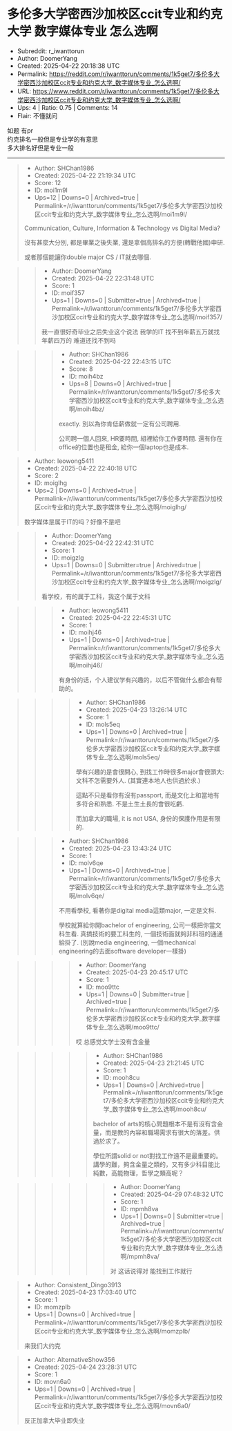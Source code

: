 # 多伦多大学密西沙加校区ccit专业和约克大学 数字媒体专业 怎么选啊

- Subreddit: r_iwanttorun
- Author: DoomerYang
- Created: 2025-04-22 20:18:38 UTC
- Permalink: https://reddit.com/r/iwanttorun/comments/1k5get7/多伦多大学密西沙加校区ccit专业和约克大学_数字媒体专业_怎么选啊/
- URL: https://www.reddit.com/r/iwanttorun/comments/1k5get7/多伦多大学密西沙加校区ccit专业和约克大学_数字媒体专业_怎么选啊/
- Ups: 4 | Ratio: 0.75 | Comments: 14
- Flair: 不懂就问


如题 有pr  
约克排名一般但是专业学的有意思  
多大排名好但是专业一般


---

> - Author: SHChan1986
> - Created: 2025-04-22 21:19:34 UTC
> - Score: 12
> - ID: moi1m9l
> - Ups=12 | Downs=0 | Archived=true | Permalink=/r/iwanttorun/comments/1k5get7/多伦多大学密西沙加校区ccit专业和约克大学_数字媒体专业_怎么选啊/moi1m9l/
>
> Communication, Culture, Information & Technology vs Digital Media?
> 
> 沒有甚麼大分別, 都是畢業之後失業, 還是拿個高排名的方便(轉戰他國)申研.
> 
> 或者那個能讓你double major CS / IT就去哪個.

>> - Author: DoomerYang
>> - Created: 2025-04-22 22:31:48 UTC
>> - Score: 1
>> - ID: moif357
>> - Ups=1 | Downs=0 | Submitter=true | Archived=true | Permalink=/r/iwanttorun/comments/1k5get7/多伦多大学密西沙加校区ccit专业和约克大学_数字媒体专业_怎么选啊/moif357/
>>
>> 我一直很好奇毕业之后失业这个说法  我学的IT 找不到年薪五万就找年薪四万的 难道还找不到吗

>>> - Author: SHChan1986
>>> - Created: 2025-04-22 22:43:15 UTC
>>> - Score: 8
>>> - ID: moih4bz
>>> - Ups=8 | Downs=0 | Archived=true | Permalink=/r/iwanttorun/comments/1k5get7/多伦多大学密西沙加校区ccit专业和约克大学_数字媒体专业_怎么选啊/moih4bz/
>>>
>>> exactly. 別以為你肯低薪做就一定有公司聘用.
>>> 
>>> 公司聘一個人回來, HR要時間, 組裡給你工作要時間. 還有你在office的位置也是租金, 給你一個laptop也是成本.

> - Author: leowong5411
> - Created: 2025-04-22 22:40:18 UTC
> - Score: 2
> - ID: moiglhg
> - Ups=2 | Downs=0 | Archived=true | Permalink=/r/iwanttorun/comments/1k5get7/多伦多大学密西沙加校区ccit专业和约克大学_数字媒体专业_怎么选啊/moiglhg/
>
> 数字媒体是属于IT的吗？好像不是吧

>> - Author: DoomerYang
>> - Created: 2025-04-22 22:42:31 UTC
>> - Score: 1
>> - ID: moigzlg
>> - Ups=1 | Downs=0 | Submitter=true | Archived=true | Permalink=/r/iwanttorun/comments/1k5get7/多伦多大学密西沙加校区ccit专业和约克大学_数字媒体专业_怎么选啊/moigzlg/
>>
>> 看学校，有的属于工科，我这个属于文科

>>> - Author: leowong5411
>>> - Created: 2025-04-22 22:45:31 UTC
>>> - Score: 1
>>> - ID: moihj46
>>> - Ups=1 | Downs=0 | Archived=true | Permalink=/r/iwanttorun/comments/1k5get7/多伦多大学密西沙加校区ccit专业和约克大学_数字媒体专业_怎么选啊/moihj46/
>>>
>>> 有身份的话，个人建议学有兴趣的，以后不管做什么都会有帮助的。

>>>> - Author: SHChan1986
>>>> - Created: 2025-04-23 13:26:14 UTC
>>>> - Score: 1
>>>> - ID: mols5eq
>>>> - Ups=1 | Downs=0 | Archived=true | Permalink=/r/iwanttorun/comments/1k5get7/多伦多大学密西沙加校区ccit专业和约克大学_数字媒体专业_怎么选啊/mols5eq/
>>>>
>>>> 學有兴趣的是會很開心, 到找工作時很多major會很頭大: 文科不怎需要外人. (其實連本地人也供過於求.)
>>>> 
>>>> 這點不只是看你有沒有passport, 而是文化上和當地有多符合和熟悉. 不是土生土長的會很吃虧.
>>>> 
>>>> 而加拿大的職場, it is not USA, 身份的保護作用是有限的.

>>> - Author: SHChan1986
>>> - Created: 2025-04-23 13:43:24 UTC
>>> - Score: 1
>>> - ID: molv6qe
>>> - Ups=1 | Downs=0 | Archived=true | Permalink=/r/iwanttorun/comments/1k5get7/多伦多大学密西沙加校区ccit专业和约克大学_数字媒体专业_怎么选啊/molv6qe/
>>>
>>> 不用看學校, 看著你是digital media這類major, 一定是文科.
>>> 
>>> 學校就算給你開bachelor of engineering, 公司一樣把你當文科生看. 真搞技術的要工科生的, 一個技術面就夠非科班的通通給掛了. (別說media engineering, 一個mechanical engineering的去面software developer一樣掛)

>>>> - Author: DoomerYang
>>>> - Created: 2025-04-23 20:45:17 UTC
>>>> - Score: 1
>>>> - ID: moo9ttc
>>>> - Ups=1 | Downs=0 | Submitter=true | Archived=true | Permalink=/r/iwanttorun/comments/1k5get7/多伦多大学密西沙加校区ccit专业和约克大学_数字媒体专业_怎么选啊/moo9ttc/
>>>>
>>>> 哎  总感觉文学士没有含金量

>>>>> - Author: SHChan1986
>>>>> - Created: 2025-04-23 21:21:45 UTC
>>>>> - Score: 1
>>>>> - ID: mooh8cu
>>>>> - Ups=1 | Downs=0 | Archived=true | Permalink=/r/iwanttorun/comments/1k5get7/多伦多大学密西沙加校区ccit专业和约克大学_数字媒体专业_怎么选啊/mooh8cu/
>>>>>
>>>>> bachelor of arts的核心問題根本不是有沒有含金量，而是教的內容和職場需求有很大的落差。供過於求了。
>>>>> 
>>>>> 學位所謂solid or not對找工作遠不是最重要的。講學的難，夠含金量之類的，又有多少科目能比純數，高能物理，哲學之類高呢？

>>>>>> - Author: DoomerYang
>>>>>> - Created: 2025-04-29 07:48:32 UTC
>>>>>> - Score: 1
>>>>>> - ID: mpmh8va
>>>>>> - Ups=1 | Downs=0 | Submitter=true | Archived=true | Permalink=/r/iwanttorun/comments/1k5get7/多伦多大学密西沙加校区ccit专业和约克大学_数字媒体专业_怎么选啊/mpmh8va/
>>>>>>
>>>>>> 对 这话说得对 能找到工作就行

> - Author: Consistent_Dingo3913
> - Created: 2025-04-23 17:03:40 UTC
> - Score: 1
> - ID: momzplb
> - Ups=1 | Downs=0 | Archived=true | Permalink=/r/iwanttorun/comments/1k5get7/多伦多大学密西沙加校区ccit专业和约克大学_数字媒体专业_怎么选啊/momzplb/
>
> 来我们大约克

> - Author: AlternativeShow356
> - Created: 2025-04-24 23:28:31 UTC
> - Score: 1
> - ID: movn6a0
> - Ups=1 | Downs=0 | Archived=true | Permalink=/r/iwanttorun/comments/1k5get7/多伦多大学密西沙加校区ccit专业和约克大学_数字媒体专业_怎么选啊/movn6a0/
>
> 反正加拿大毕业即失业
